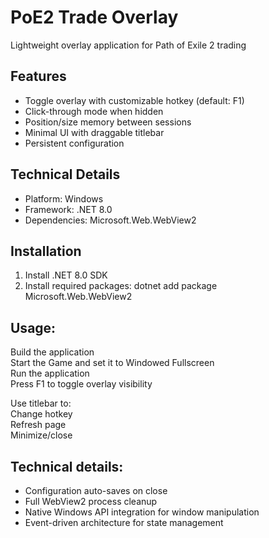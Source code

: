 # PoE2 Trade Overlay

Lightweight overlay application for Path of Exile 2 trading

## Features

- Toggle overlay with customizable hotkey (default: F1)
- Click-through mode when hidden
- Position/size memory between sessions
- Minimal UI with draggable titlebar
- Persistent configuration

## Technical Details

- Platform: Windows
- Framework: .NET 8.0
- Dependencies: Microsoft.Web.WebView2


## Installation

1. Install .NET 8.0 SDK
2. Install required packages:
dotnet add package Microsoft.Web.WebView2


## Usage:
Build the application  
Start the Game and set it to Windowed Fullscreen  
Run the application  
Press F1 to toggle overlay visibility  

Use titlebar to:  
Change hotkey  
Refresh page  
Minimize/close  


## Technical details:
- Configuration auto-saves on close  
- Full WebView2 process cleanup  
- Native Windows API integration for window manipulation  
- Event-driven architecture for state management  
